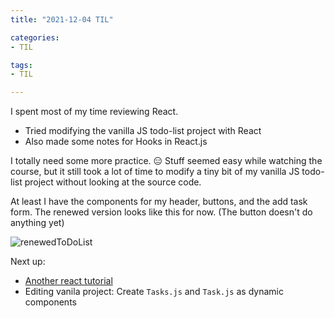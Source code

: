 ```yaml
---
title: "2021-12-04 TIL"

categories: 
- TIL

tags:
- TIL

---
```


I spent most of my time reviewing React.

- Tried modifying the vanilla JS todo-list project with React
- Also made some notes for Hooks in React.js

I totally need some more practice. 😑 Stuff seemed easy while watching the course, but it still took a lot of time to modify a tiny bit of my vanilla JS todo-list project without looking at the source code.

At least I have the components for my header, buttons, and the add task form. The renewed version looks like this for now. (The button doesn't do anything yet)

![renewedToDoList](https://user-images.githubusercontent.com/54295374/144714672-3322f517-8c10-47f7-9e81-199706c5a193.png)

Next up:

- [Another react tutorial](https://reactjs.org/docs/getting-started.html)
- Editing vanila project: Create `Tasks.js` and `Task.js` as dynamic components
